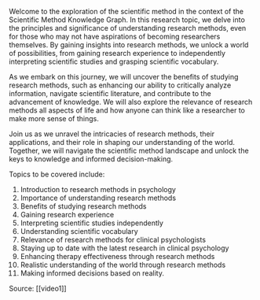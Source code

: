 Welcome to the exploration of the scientific method in the context of the Scientific Method Knowledge Graph. In this research topic, we delve into the principles and significance of understanding research methods, even for those who may not have aspirations of becoming researchers themselves. By gaining insights into research methods, we unlock a world of possibilities, from gaining research experience to independently interpreting scientific studies and grasping scientific vocabulary.

As we embark on this journey, we will uncover the benefits of studying research methods, such as enhancing our ability to critically analyze information, navigate scientific literature, and contribute to the advancement of knowledge. We will also explore the relevance of research methods all aspects of life and how anyone can think like a researcher to make more sense of things.

Join us as we unravel the intricacies of research methods, their applications, and their role in shaping our understanding of the world. Together, we will navigate the scientific method landscape and unlock the keys to knowledge and informed decision-making.

Topics to be covered include:

1. Introduction to research methods in psychology
2. Importance of understanding research methods
3. Benefits of studying research methods
4. Gaining research experience
5. Interpreting scientific studies independently
6. Understanding scientific vocabulary
7. Relevance of research methods for clinical psychologists
8. Staying up to date with the latest research in clinical psychology
9. Enhancing therapy effectiveness through research methods
10. Realistic understanding of the world through research methods
11. Making informed decisions based on reality.


Source: [[video1]]